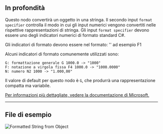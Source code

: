 ## In profondità
Questo nodo convertirà un oggetto in una stringa. Il secondo input `format specifier` controlla il modo in cui gli input numerici vengono convertiti nelle rispettive rappresentazioni di stringa.
Gli input `format specifier` devono essere uno degli indicatori numerici di formato standard C#.

Gli indicatori di formato devono essere nel formato:
'<specifier><precision>' ad esempio F1

Alcuni indicatori di formato comunemente utilizzati sono:
```
G: formattazione generale G 1000.0 -> "1000"
F: notazione a virgola fissa F4 1000.0 -> "1000.0000"
N: numero N2 1000 -> "1.000,00"
```

Il valore di default per questo nodo è `G`, che produrrà una rappresentazione compatta ma variabile.

[Per informazioni più dettagliate, vedere la documentazione di Microsoft.](https://learn.microsoft.com/it-it/dotnet/standard/base-types/standard-numeric-format-strings#standard-format-specifiers)
___
## File di esempio

![Formatted String from Object](./CoreNodeModels.FormattedStringFromObject_img.jpg)
